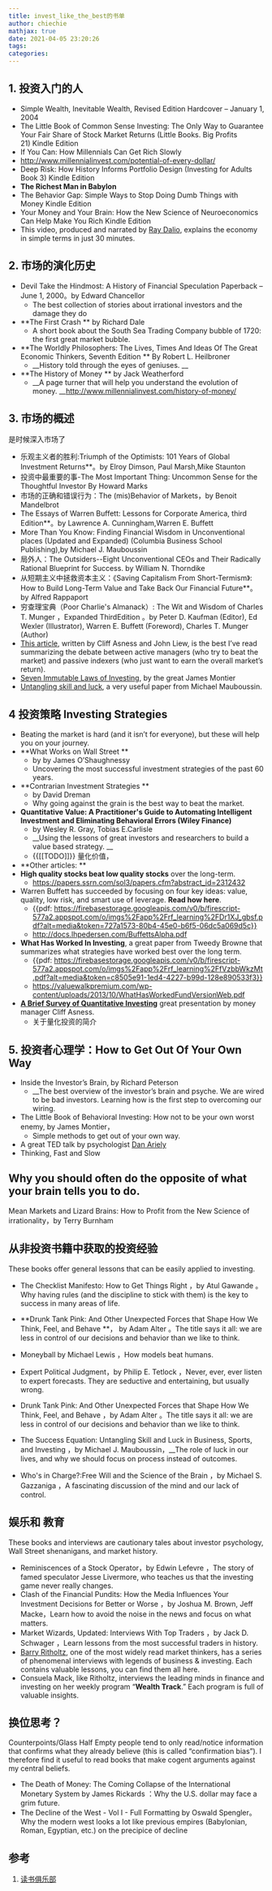 ```yaml
---
title: invest_like_the_best的书单
author: chiechie
mathjax: true
date: 2021-04-05 23:20:26
tags:
categories:
---
```




## 1. 投资入门的人

- Simple Wealth, Inevitable Wealth, Revised Edition Hardcover – January 1, 2004
- The Little Book of Common Sense Investing: The Only Way to Guarantee Your Fair Share of Stock Market Returns (Little Books. Big Profits 21) Kindle Edition
- If You Can: How Millennials Can Get Rich Slowly
- http://www.millennialinvest.com/potential-of-every-dollar/
- Deep Risk: How History Informs Portfolio Design (Investing for Adults Book 3) Kindle Edition
- **The Richest Man in Babylon**
- The Behavior Gap: Simple Ways to Stop Doing Dumb Things with Money Kindle Edition
- Your Money and Your Brain: How the New Science of Neuroeconomics Can Help Make You Rich Kindle Edition
- This video, produced and narrated by [Ray Dalio](https://www.youtube.com/watch?v=PHe0bXAIuk0), explains the economy
in simple terms in just 30 minutes.


## 2. 市场的演化历史

- Devil Take the Hindmost: A History of Financial Speculation Paperback – June 1, 2000。by Edward Chancellor 
    - The best collection of stories about irrational investors and the damage they do
- **The First Crash ** by Richard Dale
    - A short book about the South Sea Trading Company bubble of 1720:
the first great market bubble.
- **The Worldly  Philosophers: The Lives, Times And Ideas Of The Great Economic Thinkers,  Seventh Edition ** By Robert L. Heilbroner
    - __History told through the eyes of geniuses.
__
- **The History of Money ** by Jack Weatherford
    - __A page turner that will help you understand the evolution of
money. __http://www.millennialinvest.com/history-of-money/


## 3. 市场的概述

是时候深入市场了

- 乐观主义者的胜利:Triumph of the Optimists: 101 Years of Global Investment Returns**。by Elroy Dimson, Paul Marsh,Mike Staunton
- 投资中最重要的事-The Most Important Thing: Uncommon Sense for the Thoughtful Investor By Howard Marks
- 市场的正确和错误行为：The (mis)Behavior of Markets，by Benoit Mandelbrot
- The Essays of Warren Buffett: Lessons for Corporate America, third Edition**。by Lawrence A. Cunningham,Warren E. Buffett
- More Than You Know: Finding Financial Wisdom in Unconventional places (Updated and Expanded) (Columbia Business School Publishing),by Michael J. Mauboussin
- 局外人：The Outsiders--Eight Unconventional CEOs and Their Radically Rational Blueprint for Success. by William N. Thorndike
- 从短期主义中拯救资本主义：《Saving Capitalism From Short-Termism》: How to Build Long-Term Value and Take Back Our Financial Future**。by Alfred Rappaport
- 穷查理宝典（Poor Charlie's Almanack）: The Wit and Wisdom of Charles T. Munger ，Expanded ThirdEdition 。by Peter D. Kaufman (Editor), Ed Wexler (Illustrator), Warren E. Buffett (Foreword), Charles T. Munger (Author)
- [This article](http://www.institutionalinvestor.com/Article/3315202/Asset-Management-Equities/The-Great-Divide-over-Market-Efficiency.html), written by Cliff Asness and
John Liew, is the best I’ve read summarizing the debate between active managers (who try to beat the market) and
passive indexers (who just want to earn the overall market’s return).
- [Seven Immutable Laws of Investing](http://enrichwise.com/wp-content/uploads/2015/05/Montier-James-7-Immutable-Laws-of-Investing-1.pdf), by the great James Montier
- [Untangling skill and luck](https://hbr.org/2011/02/untangling-skill-and-luck), a very useful paper from Michael Mauboussin.

## 4 投资策略 Investing Strategies

- Beating the market is hard (and it isn’t for everyone), but these will help you on your journey.
- **What Works on Wall Street **
    - by by James O’Shaughnessy
    - Uncovering the most successful investment strategies of the past
60 years.
- **Contrarian Investment Strategies **
    - by David Dreman
    - Why going against the grain is the best way to beat the market.
- **Quantitative Value: A Practitioner's Guide to Automating Intelligent
Investment and Eliminating Behavioral Errors (Wiley Finance)**
    - by Wesley R. Gray, Tobias E.Carlisle
    - __Using the lessons of great investors and researchers to build a value based strategy.
__
    - {{[[TODO]]}} 量化价值，
- **Other articles:
**
- **High quality stocks beat low quality stocks** over the long-term.
    - https://papers.ssrn.com/sol3/papers.cfm?abstract_id=2312432
- Warren Buffett has succeeded by focusing on four key
ideas: value, quality, low risk, and smart use of leverage.
**Read how here**.
    - {{pdf: https://firebasestorage.googleapis.com/v0/b/firescript-577a2.appspot.com/o/imgs%2Fapp%2Frf_learning%2FDr1XJ_gbsf.pdf?alt=media&token=727a1573-80b4-45e0-b6f5-06dc5a069d5c}}
    - http://docs.lhpedersen.com/BuffettsAlpha.pdf
- **What Has Worked In Investing**, a great paper
from Tweedy Browne that summarizes what strategies have
worked best over the long term.
    - {{pdf: https://firebasestorage.googleapis.com/v0/b/firescript-577a2.appspot.com/o/imgs%2Fapp%2Frf_learning%2FfVzbbWkzMt.pdf?alt=media&token=c8505e91-1ed4-4227-b99d-128e890533f3}}
    - https://valuewalkpremium.com/wp-content/uploads/2013/10/WhatHasWorkedFundVersionWeb.pdf
- [**A Brief Survey of Quantitative Investing**](https://www.youtube.com/watch?v=FqaP3VTKccE)
great presentation by money manager Cliff Asness.
    - 关于量化投资的简介

## 5. 投资者心理学：How to Get Out Of Your Own Way

- Inside the Investor’s Brain, by Richard Peterson
    - __The best overview of the investor’s brain and psyche. We are wired to be bad investors. Learning how is the first step to overcoming our wiring.
- The Little Book of Behavioral Investing: How not to be your own worst enemy, by James Montier，
    - Simple methods to get out of your own way.
- A great TED talk by psychologist [Dan Ariely](https://www.ted.com/talks/dan_ariely_are_we_in_control_of_our_own_decisions)
- Thinking, Fast and Slow 

##  Why you should often do the opposite of what your brain tells you to do.

Mean Markets and Lizard Brains: How to Profit from the New Science of irrationality，by Terry Burnham 
 
##  从非投资书籍中获取的投资经验

These books offer general lessons that can be easily applied to investing.

- The Checklist Manifesto: How to Get Things Right ，by Atul Gawande 。Why having rules (and the
discipline to stick with them) is the key to success in many areas of life.
- **Drunk Tank Pink: And Other Unexpected Forces that Shape How We Think, Feel, and Behave **， by Adam Alter 。The title says it all: we are less in control of our decisions and behavior than we like to think.

- Moneyball by Michael Lewis ，How models beat humans.
- Expert Political Judgment，by Philip E. Tetlock ，Never, ever, ever listen to expert forecasts. They are seductive and entertaining, but usually wrong.
- Drunk Tank Pink: And Other Unexpected Forces that Shape How We Think, Feel, and Behave ，by Adam Alter 。The title says it all: we are less in control of our decisions and behavior than we like to think.
- The Success Equation: Untangling Skill and Luck in Business, Sports, and Investing ，by Michael J. Mauboussin，__The role of luck in our lives, and why we should focus on process instead of outcomes.
- Who's in Charge?:Free Will and the Science of the Brain ，by Michael S. Gazzaniga ，A fascinating discussion of the
mind and our lack of control.

## 娱乐和 教育

These books and interviews are cautionary tales about investor psychology, Wall Street shenanigans, and market history.

- Reminiscences of a Stock Operator，by Edwin Lefevre ，The story of famed speculator Jesse Livermore, who teaches us
that the investing game never really changes.
- Clash of the Financial Pundits: How the Media Influences Your Investment Decisions for Better or Worse ，by Joshua M. Brown, Jeff Macke，Learn how to avoid the noise in the news and focus on what matters.
- Market Wizards, Updated: Interviews With Top Traders ，by Jack D. Schwager ，Learn lessons from the most
successful traders in history.
- [Barry Ritholtz](https://ritholtz.com/), one of the most widely read market thinkers, has a series of phenomenal interviews with
legends of business & investing. Each contains valuable lessons, you can find them all here.
- Consuela Mack, like Ritholtz, interviews the leading minds in finance and investing on her weekly program
“**Wealth Track**.” Each program is full of valuable insights.

## 换位思考？

Counterpoints/Glass Half Empty
people tend to only read/notice information that confirms what they already believe (this is called “confirmation bias”). I therefore find it useful to read books that make cogent arguments against my central beliefs.

- The Death of Money: The Coming Collapse  of the International Monetary System by James Rickards ：Why the U.S. dollar may face a grim future.
- The Decline of the West - Vol I - Full Formatting by Oswald Spengler。Why the modern west looks a lot like previous empires (Babylonian, Roman, Egyptian, etc.) on the precipice of decline



## 参考
1. [读书俱乐部](https://investorfieldguide.com/bookclub/)